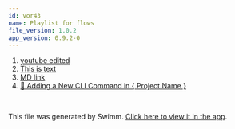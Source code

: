 ```yaml
---
id: vor43
name: Playlist for flows
file_version: 1.0.2
app_version: 0.9.2-0
---
```


<!-- Steps - Do not remove this comment -->
1. [youtube edited](https://www.youtube.com/watch?v=DcJFdCmN98s&list=RDDcJFdCmN98s&start_radio=1)
2. [This is text](this-is-text.ltl9l.sw.md)
3. [MD link](https://raw.githubusercontent.com/chvancooten/follina.py/main/README.md)
4. [🧰 Adding a New CLI Command in { Project Name }](adding-a-new-cli-command-in-project-name.1i9p6.sw.md)


<br/>

This file was generated by Swimm. [Click here to view it in the app](https://swimm-web-app.web.app/repos/ls4DA2fLasmQuEbT4ipw/docs/vor43).
